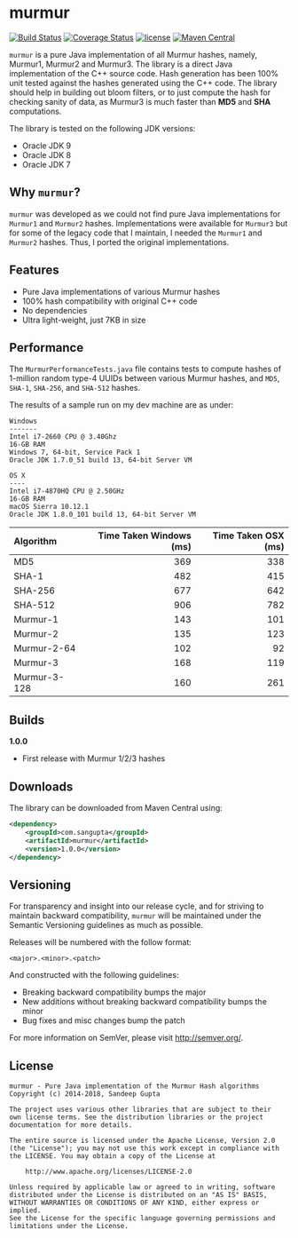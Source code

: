 # murmur

[![Build Status](https://img.shields.io/travis/sangupta/murmur.svg)](https://travis-ci.org/sangupta/murmur)
[![Coverage Status](https://img.shields.io/coveralls/sangupta/murmur.svg)](https://coveralls.io/github/sangupta/murmur?branch=master)
[![license](https://img.shields.io/github/license/sangupta/murmur.svg)](https://opensource.org/licenses/Apache-2.0)
[![Maven Central](https://img.shields.io/maven-central/v/com.sangupta/murmur.svg)](https://maven-badges.herokuapp.com/maven-central/com.sangupta/murmur)

`murmur` is a pure Java implementation of all Murmur hashes, namely, Murmur1, Murmur2 and Murmur3.
The library is a direct Java implementation of the C++ source code. Hash generation has been 100%
unit tested against the hashes generated using the C++ code. The library should help in building 
out bloom filters, or to just compute the hash for checking sanity of data, as Murmur3 is much faster
than **MD5** and **SHA** computations.

The library is tested on the following JDK versions:

* Oracle JDK 9
* Oracle JDK 8
* Oracle JDK 7

## Why `murmur`?

`murmur` was developed as we could not find pure Java implementations for `Murmur1` and `Murmur2` hashes.
Implementations were available for `Murmur3` but for some of the legacy code that I maintain, I needed
the `Murmur1` and `Murmur2` hashes. Thus, I ported the original implementations.

## Features

* Pure Java implementations of various Murmur hashes
* 100% hash compatibility with original C++ code
* No dependencies
* Ultra light-weight, just 7KB in size

## Performance

The `MurmurPerformanceTests.java` file contains tests to compute hashes of 1-million random type-4 UUIDs
between various Murmur hashes, and `MD5`, `SHA-1`, `SHA-256`, and `SHA-512` hashes. 

The results of a sample run on my dev machine are as under:

```
Windows
-------
Intel i7-2660 CPU @ 3.40Ghz
16-GB RAM
Windows 7, 64-bit, Service Pack 1
Oracle JDK 1.7.0_51 build 13, 64-bit Server VM

OS X
----
Intel i7-4870HQ CPU @ 2.50GHz
16-GB RAM
macOS Sierra 10.12.1
Oracle JDK 1.8.0_101 build 13, 64-bit Server VM
```

| Algorithm    | Time Taken Windows (ms) | Time Taken OSX (ms) |
| :----------- | ----------------------: | ------------------: |
| MD5          | 369                     | 338                 |
| SHA-1        | 482                     | 415                 |
| SHA-256      | 677                     | 642                 |
| SHA-512      | 906                     | 782                 |
| Murmur-1     | 143                     | 101                 |
| Murmur-2     | 135                     | 123                 |
| Murmur-2-64  | 102                     |  92                 |
| Murmur-3     | 168                     | 119                 |
| Murmur-3-128 | 160                     | 261                 |

## Builds

**1.0.0**

* First release with Murmur 1/2/3 hashes

## Downloads

The library can be downloaded from Maven Central using:

```xml
<dependency>
    <groupId>com.sangupta</groupId>
    <artifactId>murmur</artifactId>
    <version>1.0.0</version>
</dependency>
```

## Versioning

For transparency and insight into our release cycle, and for striving to maintain backward compatibility, 
`murmur` will be maintained under the Semantic Versioning guidelines as much as possible.

Releases will be numbered with the follow format:

`<major>.<minor>.<patch>`

And constructed with the following guidelines:

* Breaking backward compatibility bumps the major
* New additions without breaking backward compatibility bumps the minor
* Bug fixes and misc changes bump the patch

For more information on SemVer, please visit http://semver.org/.

## License

```
murmur - Pure Java implementation of the Murmur Hash algorithms
Copyright (c) 2014-2018, Sandeep Gupta

The project uses various other libraries that are subject to their
own license terms. See the distribution libraries or the project
documentation for more details.

The entire source is licensed under the Apache License, Version 2.0 
(the "License"); you may not use this work except in compliance with
the LICENSE. You may obtain a copy of the License at

	http://www.apache.org/licenses/LICENSE-2.0

Unless required by applicable law or agreed to in writing, software
distributed under the License is distributed on an "AS IS" BASIS,
WITHOUT WARRANTIES OR CONDITIONS OF ANY KIND, either express or implied.
See the License for the specific language governing permissions and
limitations under the License.
```
